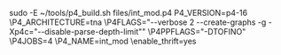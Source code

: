 sudo -E ~/tools/p4_build.sh files/int_mod.p4 P4_VERSION=p4-16 \P4_ARCHITECTURE=tna \P4FLAGS="--verbose 2 --create-graphs -g -Xp4c="--disable-parse-depth-limit"" \P4PPFLAGS="-DTOFINO" \P4JOBS=4  \P4_NAME=int_mod \enable_thrift=yes